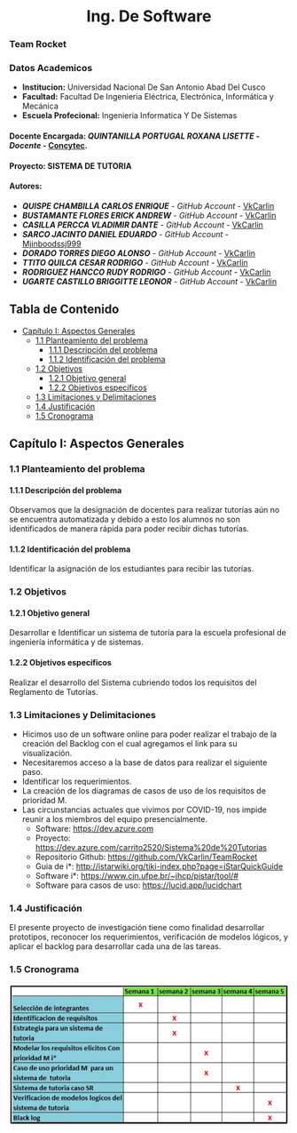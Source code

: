 # **<center>Ing. De Software </center>**
### Team Rocket

### Datos Academicos
  - **Institucion:** Universidad Nacional De San Antonio Abad Del Cusco
  - **Facultad:** Facultad De Ingenieria Eléctrica, Electrónica, Informática y Mecánica
  - **Escuela Profecional:** Ingenieria Informatica Y De Sistemas
#### Docente Encargada: **_QUINTANILLA PORTUGAL ROXANA LISETTE_** - _Docente_ - [Concytec](http://directorio.concytec.gob.pe/appDirectorioCTI/VerDatosInvestigador.do?id_investigador=40930).

#### Proyecto: SISTEMA DE TUTORIA
#### Autores:
- **_QUISPE CHAMBILLA CARLOS ENRIQUE_** - _GitHub Account_ - [VkCarlin](https://github.com/VkCarlin)
- **_BUSTAMANTE FLORES ERICK ANDREW_** - _GitHub Account_ - [VkCarlin](https://github.com/VkCarlin)
- **_CASILLA PERCCA VLADIMIR DANTE_** - _GitHub Account_ - [VkCarlin](https://github.com/VkCarlin)
- **_SARCO JACINTO DANIEL EDUARDO_** - _GitHub Account_ - [Mjinboodssj999](https://github.com/Mjinboodssj999)
- **_DORADO TORRES DIEGO ALONSO_** - _GitHub Account_ - [VkCarlin](https://github.com/VkCarlin)
- **_TTITO QUILCA CESAR RODRIGO_** - _GitHub Account_ - [VkCarlin](https://github.com/VkCarlin)
- **_RODRIGUEZ HANCCO RUDY RODRIGO_** - _GitHub Account_ - [VkCarlin](https://github.com/VkCarlin)
- **_UGARTE CASTILLO BRIGGITTE LEONOR_** - _GitHub Account_ - [VkCarlin](https://github.com/VkCarlin)


## Tabla de Contenido
- [Capítulo I: Aspectos Generales](https://github.com/VkCarlin/TeamRocket)
  - [1.1 Planteamiento del problema](https://github.com/VkCarlin/TeamRocket)
    - [1.1.1 Descripción del problema](https://github.com/VkCarlin/TeamRocket)
    - [1.1.2 Identificación del problema](https://github.com/VkCarlin/TeamRocket)
  - [1.2 Objetivos](https://github.com/VkCarlin/TeamRocket)
    - [1.2.1 Objetivo general](https://github.com/VkCarlin/TeamRocket)
    - [1.2.2 Objetivos específicos](https://github.com/VkCarlin/TeamRocket)
  - [1.3 Limitaciones y Delimitaciones](https://github.com/VkCarlin/TeamRocket)
  - [1.4 Justificación](https://github.com/VkCarlin/TeamRocket)
  - [1.5 Cronograma](https://github.com/VkCarlin/TeamRocket)



## Capítulo I: Aspectos Generales	

### 1.1 Planteamiento del problema	

#### 1.1.1 Descripción del problema	
  Observamos que la designación de docentes para realizar tutorías aún no se encuentra automatizada y debido a esto los alumnos no son identificados de manera rápida para poder recibir dichas tutorías.
#### 1.1.2 Identificación del problema	
  Identificar la asignación de los estudiantes para recibir las tutorías.
### 1.2 Objetivos

#### 1.2.1 Objetivo general	
  Desarrollar e Identificar un sistema de tutoría para la escuela profesional de ingeniería informática y de sistemas.
#### 1.2.2 Objetivos específicos	
  Realizar el desarrollo del Sistema cubriendo todos los requisitos del Reglamento de Tutorías.

### 1.3 Limitaciones y Delimitaciones	
  - Hicimos uso de un software online para poder realizar el trabajo de la creación del Backlog con el cual agregamos el link para su visualización.
  - Necesitaremos acceso a la base de datos para realizar el siguiente paso.
  - Identificar los requerimientos.
  - La creación de los diagramas de casos de uso de los requisitos de prioridad M.
  - Las circunstancias actuales que vivimos por COVID-19, nos impide reunir a los miembros del equipo presencialmente.
    - Software: https://dev.azure.com
    - Proyecto: https://dev.azure.com/carrito2520/Sistema%20de%20Tutorias
    - Repositorio Github: https://github.com/VkCarlin/TeamRocket
    - Guia de i*: http://istarwiki.org/tiki-index.php?page=iStarQuickGuide 
    - Software i*: https://www.cin.ufpe.br/~jhcp/pistar/tool/#
    - Software para casos de uso: https://lucid.app/lucidchart
### 1.4 Justificación	
  El presente proyecto de investigación tiene como finalidad desarrollar prototipos, reconocer los requerimientos, verificación de modelos lógicos, y aplicar el     backlog para desarrollar cada una de las tareas.
### 1.5 Cronograma	

![Resultado](./SistemadeTutoria_Images/Cronograma.png)
